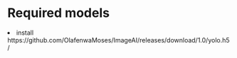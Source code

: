 # Required models 
<li> install <a>https://github.com/OlafenwaMoses/ImageAI/releases/download/1.0/yolo.h5/</a>